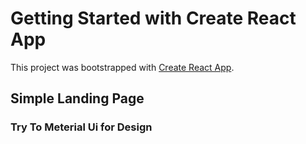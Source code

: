 # Getting Started with Create React App

This project was bootstrapped with [Create React App](https://github.com/facebook/create-react-app).

## Simple Landing Page 
### Try To Meterial Ui for Design

